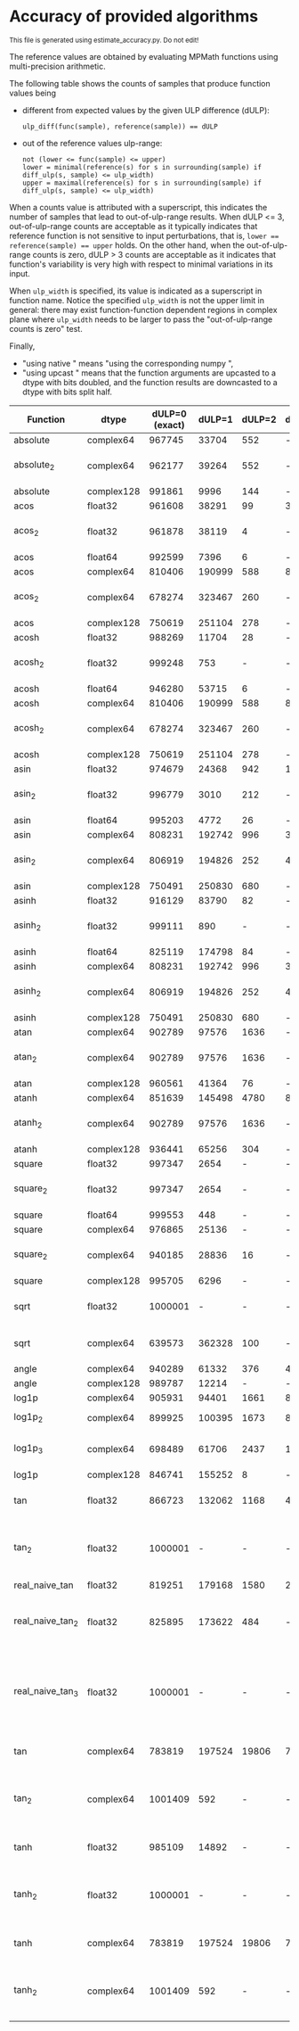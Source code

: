 
# Accuracy of provided algorithms

<sub>This file is generated using estimate_accuracy.py. Do not edit!</sub>

The reference values are obtained by evaluating MPMath functions using
multi-precision arithmetic.

The following table shows the counts of samples that produce function
values being
- different from expected values by the given ULP difference (dULP):
  ```
  ulp_diff(func(sample), reference(sample)) == dULP
  ```

- out of the reference values ulp-range:
  ```
  not (lower <= func(sample) <= upper)
  lower = minimal(reference(s) for s in surrounding(sample) if diff_ulp(s, sample) <= ulp_width)
  upper = maximal(reference(s) for s in surrounding(sample) if diff_ulp(s, sample) <= ulp_width)
  ```

When a counts value is attributed with a superscript, this indicates
the number of samples that lead to out-of-ulp-range results. When dULP
<= 3, out-of-ulp-range counts are acceptable as it typically indicates
that reference function is not sensitive to input perturbations, that
is, `lower == reference(sample) == upper` holds. On the other hand,
when the out-of-ulp-range counts is zero, dULP > 3 counts are
acceptable as it indicates that function's variability is very high
with respect to minimal variations in its input.

When `ulp_width` is specified, its value is indicated as a superscript
in function name. Notice the specified `ulp_width` is not the upper
limit in general: there may exist function-function dependent regions
in complex plane where `ulp_width` needs to be larger to pass the
"out-of-ulp-range counts is zero" test.

Finally,
- "using native <function>" means "using the corresponding numpy <function>",
- "using upcast <function>" means that the function arguments are
  upcasted to a dtype with bits doubled, and the function results are
  downcasted to a dtype with bits split half.

| Function | dtype | dULP=0 (exact) | dULP=1 | dULP=2 | dULP=3 | dULP>3 | Notes |
| -------- | ----- | -------------- | ------ | ------ | ------ | ------ | ----- |
| absolute | complex64 | 967745 | 33704 | 552 | - | - | - |
| absolute<sub>2</sub> | complex64 | 962177 | 39264 | 552 | - | 8 | using native absolute |
| absolute | complex128 | 991861 | 9996 | 144 | - | - | - |
| acos | float32 | 961608 | 38291 | 99 | 3 | - | - |
| acos<sub>2</sub> | float32 | 961878 | 38119 | 4 | - | - | using native acos |
| acos | float64 | 992599 | 7396 | 6 | - | - | - |
| acos | complex64 | 810406 | 190999 | 588 | 8 | - | - |
| acos<sub>2</sub> | complex64 | 678274 | 323467 | 260 | - | - | using native acos |
| acos | complex128 | 750619 | 251104 | 278 | - | - | - |
| acosh | float32 | 988269 | 11704 | 28 | - | - | - |
| acosh<sub>2</sub> | float32 | 999248 | 753 | - | - | - | using native acosh |
| acosh | float64 | 946280 | 53715 | 6 | - | - | - |
| acosh | complex64 | 810406 | 190999 | 588 | 8 | - | - |
| acosh<sub>2</sub> | complex64 | 678274 | 323467 | 260 | - | - | using native acosh |
| acosh | complex128 | 750619 | 251104 | 278 | - | - | - |
| asin | float32 | 974679 | 24368 | 942 | 12 | - | - |
| asin<sub>2</sub> | float32 | 996779 | 3010 | 212 | - | - | using native asin |
| asin | float64 | 995203 | 4772 | 26 | - | - | - |
| asin | complex64 | 808231 | 192742 | 996 | 32 | - | - |
| asin<sub>2</sub> | complex64 | 806919 | 194826 | 252 | 4 | - | using native asin |
| asin | complex128 | 750491 | 250830 | 680 | - | - | - |
| asinh | float32 | 916129 | 83790 | 82 | - | - | - |
| asinh<sub>2</sub> | float32 | 999111 | 890 | - | - | - | using native asinh |
| asinh | float64 | 825119 | 174798 | 84 | - | - | - |
| asinh | complex64 | 808231 | 192742 | 996 | 32 | - | - |
| asinh<sub>2</sub> | complex64 | 806919 | 194826 | 252 | 4 | - | using native asinh |
| asinh | complex128 | 750491 | 250830 | 680 | - | - | - |
| atan | complex64 | 902789 | 97576 | 1636 | - | - | - |
| atan<sub>2</sub> | complex64 | 902789 | 97576 | 1636 | - | - | using native atan |
| atan | complex128 | 960561 | 41364 | 76 | - | - | - |
| atanh | complex64 | 851639 | 145498 | 4780 | 84 | - | - |
| atanh<sub>2</sub> | complex64 | 902789 | 97576 | 1636 | - | - | using native atanh |
| atanh | complex128 | 936441 | 65256 | 304 | - | - | - |
| square | float32 | 997347 | 2654 | - | - | - | - |
| square<sub>2</sub> | float32 | 997347 | 2654 | - | - | - | using native square |
| square | float64 | 999553 | 448 | - | - | - | - |
| square | complex64 | 976865 | 25136 | - | - | - | - |
| square<sub>2</sub> | complex64 | 940185 | 28836 | 16 | - | 32964 | using native square |
| square | complex128 | 995705 | 6296 | - | - | - | - |
| sqrt | float32 | 1000001 | - | - | - | - | using native sqrt |
| sqrt | complex64 | 639573 | 362328 | 100 | - | - | using native sqrt |
| angle | complex64 | 940289 | 61332 | 376 | 4 | - | - |
| angle | complex128 | 989787 | 12214 | - | - | - | - |
| log1p | complex64 | 905931 | 94401 | 1661 | 8 | - | - |
| log1p<sub>2</sub> | complex64 | 899925 | 100395 | 1673 | 8 | - | using fast2sum |
| log1p<sub>3</sub> | complex64 | 698489 | 61706 | 2437 | 1519 | 237850 | using native log1p |
| log1p | complex128 | 846741 | 155252 | 8 | - | - | - |
| tan | float32 | 866723 | 132062 | 1168 | 48 | - | using native tan |
| tan<sub>2</sub> | float32 | 1000001 | - | - | - | - | using upcast tan, native tan |
| real_naive_tan | float32 | 819251 | 179168 | 1580 | 2 | - | - |
| real_naive_tan<sub>2</sub> | float32 | 825895 | 173622 | 484 | - | - | using upcast sin, upcast cos |
| real_naive_tan<sub>3</sub> | float32 | 1000001 | - | - | - | - | using upcast sin, upcast divide, upcast cos |
| tan | complex64 | 783819 | 197524 | 19806 | 792 | 60 | using native tan |
| tan<sub>2</sub> | complex64 | 1001409 | 592 | - | - | - | using upcast tan, native tan |
| tanh | float32 | 985109 | 14892 | - | - | - | using native tanh |
| tanh<sub>2</sub> | float32 | 1000001 | - | - | - | - | using upcast tanh, native tanh |
| tanh | complex64 | 783819 | 197524 | 19806 | 792 | 60 | using native tanh |
| tanh<sub>2</sub> | complex64 | 1001409 | 592 | - | - | - | using upcast tanh, native tanh |
